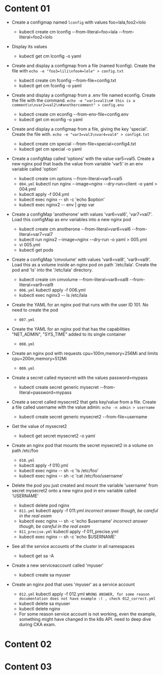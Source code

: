 # Content 01
- Create a configmap named `lconfig` with values foo=lala,foo2=lolo
    - kubectl create cm lconfig --from-literal=foo=lala --from-literal=foo2=lolo
- Display its values
    - kubectl get cm lconfig -o yaml
- Create and display a configmap from a file (named fconfig). Create the file with `echo -e "foo3=lili\nfoo4=lele" > config.txt`
    - kubectl create cm fconfig --from-file=config.txt
    - kubectl get cm fconfig -o yaml 
- Create and display a configmap from a .env file named econfig. Create the file with the command. `echo -e "var1=val1\n# this is a comment\n\nvar2=val2\n#anothercomment" > config.env`
    - kubectl create cm econfig --from-env-file=config.env
    - kubectl get cm econfig -o yaml

- Create and display a configmap from a file, giving the key 'special'. Create the file with. `echo -e "var3=val3\nvar4=val4" > config4.txt`
    - kubectl create cm special --from-file=special=config4.txt
    - kubectl get cm special -o yaml

- Create a configMap called 'options' with the value var5=val5. Create a new nginx pod that loads the value from variable 'var5' in an env variable called 'option'
    - kubectl create cm options --from-literal=var5=val5
    - `004.yml` kubectl run nginx --image=nginx --dry-run=client -o yaml > 004.yml
    - kubectl apply -f 004.yml
    - kubectl exec nginx -- sh -c 'echo $option'
    - kubectl exec nginx2 -- env | grep var

- Create a configMap 'anotherone' with values 'var6=val6', 'var7=val7'. Load this configMap as env variables into a new nginx pod
    - kubectl create cm anotherone --from-literal=var6=val6 --from-literal=var7=val7
    - kubectl run nginx2 --image=nginx --dry-run -o yaml > 005.yml          
    - vi 005.yml
    - kubectl get pods

- Create a configMap 'cmvolume' with values 'var8=val8', 'var9=val9'. Load this as a volume inside an nginx pod on path '/etc/lala'. Create the pod and 'ls' into the '/etc/lala' directory. 
    - kubectl create cm cmvolume --from-literal=var8=val8 --from-literal=var9=val9
    - `006.yml` kubectl apply -f 006.yml 
    -  kubectl exec nginx3 -- ls /etc/lala

- Create the YAML for an nginx pod that runs with the user ID 101. No need to create the pod
    - `007.yml`

- Create the YAML for an nginx pod that has the capabilities "NET_ADMIN", "SYS_TIME" added to its single container
    - `008.yml`


- Create an nginx pod with requests cpu=100m,memory=256Mi and limits cpu=200m,memory=512Mi
    - `009.yml`

- Create a secret called mysecret with the values password=mypass
    - kubectl create secret generic mysecret --from-literal=password=mypass

- Create a secret called mysecret2 that gets key/value from a file. Create a file called username with the value admin: `echo -n admin > username`
    - kubectl create secret generic mysecret2 --from-file=username
- Get the value of mysecret2
    - kubectl get secret mysecret2 -o yaml 
- Create an nginx pod that mounts the secret mysecret2 in a volume on path /etc/foo
    - `010.yml`
    - kubectl apply -f 010.yml 
    - kubectl exec nginx -- sh -c 'ls /etc/foo'
    - kubectl exec nginx -- sh -c 'cat /etc/foo/username'

- Delete the pod you just created and mount the variable 'username' from secret mysecret2 onto a new nginx pod in env variable called 'USERNAME'
    - kubectl delete pod nginx
    - `011.yml` kubectl apply -f 011.yml *incorrect answer though, be careful in the real exam*
    - kubectl exec nginx -- sh -c 'echo $username'  *incorrect answer though, be careful in the real exam*
    - `011_precise.yml` kubectl apply -f 011_precise.yml
    - kubectl exec nginx -- sh -c 'echo $USERNAME'


- See all the service accounts of the cluster in all namespaces
    - kubectl get sa -A

- Create a new serviceaccount called 'myuser'
    - kubectl create sa myuser
    
- Create an nginx pod that uses 'myuser' as a service account
    - `012.yml` kubectl apply -f 012.yml `WRONG ANSWER, for some reason documentation does not have example :( , check 012_correct.yml`
    - kubectl delete sa myuser
    - kubectl delete nginx
    - For some reason service account is not working, even the example, something might have changed in the k8s API. need to deep dive during CKA exam.

# Content 02


# Content 03
